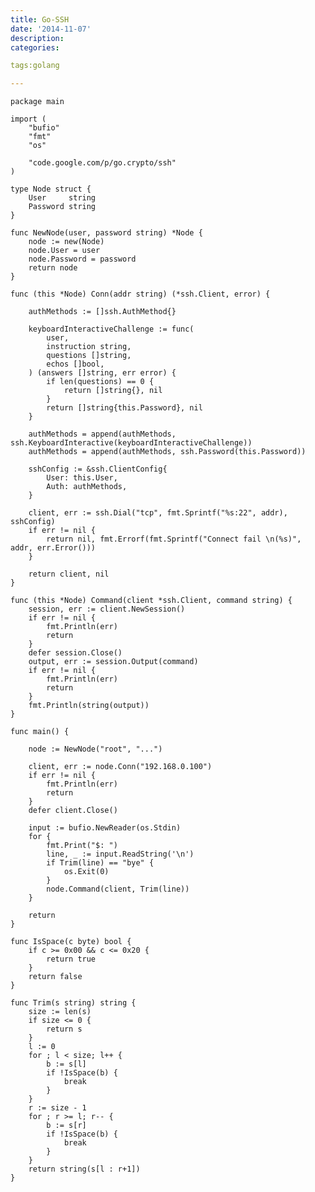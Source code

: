 ```yaml
---
title: Go-SSH
date: '2014-11-07'
description:
categories:

tags:golang

---
```


	package main

	import (
		"bufio"
		"fmt"
		"os"

		"code.google.com/p/go.crypto/ssh"
	)

	type Node struct {
		User     string
		Password string
	}

	func NewNode(user, password string) *Node {
		node := new(Node)
		node.User = user
		node.Password = password
		return node
	}

	func (this *Node) Conn(addr string) (*ssh.Client, error) {

		authMethods := []ssh.AuthMethod{}

		keyboardInteractiveChallenge := func(
			user,
			instruction string,
			questions []string,
			echos []bool,
		) (answers []string, err error) {
			if len(questions) == 0 {
				return []string{}, nil
			}
			return []string{this.Password}, nil
		}

		authMethods = append(authMethods, ssh.KeyboardInteractive(keyboardInteractiveChallenge))
		authMethods = append(authMethods, ssh.Password(this.Password))

		sshConfig := &ssh.ClientConfig{
			User: this.User,
			Auth: authMethods,
		}

		client, err := ssh.Dial("tcp", fmt.Sprintf("%s:22", addr), sshConfig)
		if err != nil {
			return nil, fmt.Errorf(fmt.Sprintf("Connect fail \n(%s)", addr, err.Error()))
		}

		return client, nil
	}

	func (this *Node) Command(client *ssh.Client, command string) {
		session, err := client.NewSession()
		if err != nil {
			fmt.Println(err)
			return
		}
		defer session.Close()
		output, err := session.Output(command)
		if err != nil {
			fmt.Println(err)
			return
		}
		fmt.Println(string(output))
	}

	func main() {

		node := NewNode("root", "...")

		client, err := node.Conn("192.168.0.100")
		if err != nil {
			fmt.Println(err)
			return
		}
		defer client.Close()

		input := bufio.NewReader(os.Stdin)
		for {
			fmt.Print("$: ")
			line, _ := input.ReadString('\n')
			if Trim(line) == "bye" {
				os.Exit(0)
			}
			node.Command(client, Trim(line))
		}

		return
	}

	func IsSpace(c byte) bool {
		if c >= 0x00 && c <= 0x20 {
			return true
		}
		return false
	}

	func Trim(s string) string {
		size := len(s)
		if size <= 0 {
			return s
		}
		l := 0
		for ; l < size; l++ {
			b := s[l]
			if !IsSpace(b) {
				break
			}
		}
		r := size - 1
		for ; r >= l; r-- {
			b := s[r]
			if !IsSpace(b) {
				break
			}
		}
		return string(s[l : r+1])
	}


